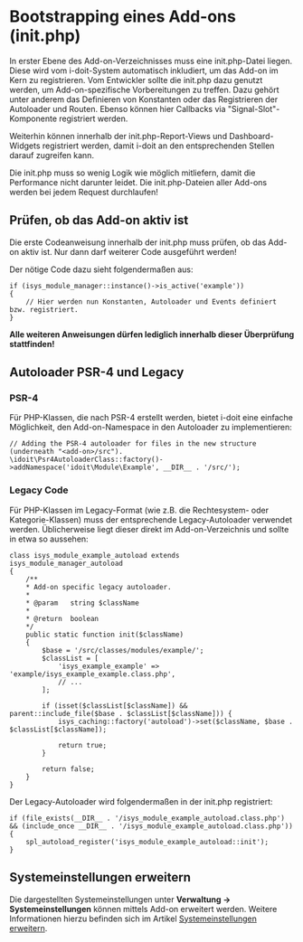 # Bootstrapping eines Add-ons (init.php)

In erster Ebene des Add-on-Verzeichnisses muss eine init.php\-Datei liegen. Diese wird vom i-doit-System automatisch inkludiert, um das Add-on im Kern zu registrieren. Vom Entwickler sollte die init.php dazu genutzt werden, um Add-on-spezifische Vorbereitungen zu treffen. Dazu gehört unter anderem das Definieren von Konstanten oder das Registrieren der Autoloader und Routen. Ebenso können hier Callbacks via "Signal-Slot"-Komponente registriert werden.

Weiterhin können innerhalb der init.php\-Report-Views und Dashboard-Widgets registriert werden, damit i-doit an den entsprechenden Stellen darauf zugreifen kann.

Die init.php muss so wenig Logik wie möglich mitliefern, damit die Performance nicht darunter leidet. Die init.php\-Dateien aller Add-ons werden bei jedem Request durchlaufen!

Prüfen, ob das Add-on aktiv ist
-------------------------------

Die erste Codeanweisung innerhalb der init.php muss prüfen, ob das Add-on aktiv ist. Nur dann darf weiterer Code ausgeführt werden!

Der nötige Code dazu sieht folgendermaßen aus:

    if (isys_module_manager::instance()->is_active('example'))
    {
        // Hier werden nun Konstanten, Autoloader und Events definiert bzw. registriert.
    }

**Alle weiteren Anweisungen dürfen lediglich innerhalb dieser Überprüfung stattfinden!**

Autoloader PSR-4 und Legacy
---------------------------

### PSR-4

Für PHP-Klassen, die nach PSR-4 erstellt werden, bietet i-doit eine einfache Möglichkeit, den Add-on-Namespace in den Autoloader zu implementieren:

    // Adding the PSR-4 autoloader for files in the new structure (underneath "<add-on>/src").
    \idoit\Psr4AutoloaderClass::factory()->addNamespace('idoit\Module\Example', __DIR__ . '/src/');

### Legacy Code

Für PHP-Klassen im Legacy-Format (wie z.B. die Rechtesystem- oder Kategorie-Klassen) muss der entsprechende Legacy-Autoloader verwendet werden. Üblicherweise liegt dieser direkt im Add-on-Verzeichnis und sollte in etwa so aussehen:

    class isys_module_example_autoload extends isys_module_manager_autoload
    {
        /**
        * Add-on specific legacy autoloader.
        *
        * @param   string $className
        *
        * @return  boolean
        */
        public static function init($className)
        {
            $base = '/src/classes/modules/example/';
            $classList = [
                'isys_example_example' => 'example/isys_example_example.class.php',
                // ...
            ];

            if (isset($classList[$className]) && parent::include_file($base . $classList[$className])) {
                isys_caching::factory('autoload')->set($className, $base . $classList[$className]);

                return true;
            }

            return false;
        }
    }

Der Legacy-Autoloader wird folgendermaßen in der init.php registriert:

    if (file_exists(__DIR__ . '/isys_module_example_autoload.class.php') && (include_once __DIR__ . '/isys_module_example_autoload.class.php'))
    {
        spl_autoload_register('isys_module_example_autoload::init');
    }

Systemeinstellungen erweitern
-----------------------------

Die dargestellten Systemeinstellungen unter **Verwaltung → Systemeinstellungen** können mittels Add-on erweitert werden. Weitere Informationen hierzu befinden sich im Artikel [Systemeinstellungen erweitern](systemeinstellungen-erweitern.md).
